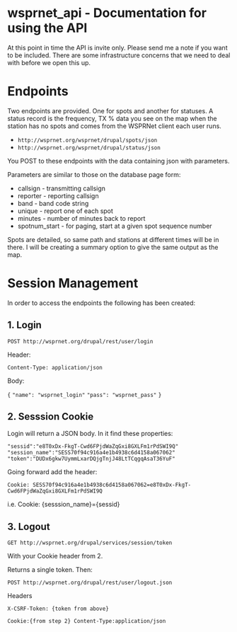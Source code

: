# wsprnet_api - Documentation for using the API

At this point in time the API is invite only. Please send me a note if you want to be included. There are some infrastructure concerns that we need  to deal with before we open this up.

# Endpoints
Two endpoints are provided. One for spots and another for statuses. A status record is the frequency, TX % data you see on the map when the station has no spots and comes from the WSPRNet client each user runs.

* `http://wsprnet.org/wsprnet/drupal/spots/json`
* `http://wsprnet.org/wsprnet/drupal/status/json`

You POST to these endpoints with the data containing json with parameters.

Parameters are similar to those on the database page form:

* callsign - transmitting callsign
* reporter - reporting callsign
* band - band code string
* unique - report one of each spot
* minutes - number of minutes back to report
* spotnum_start - for paging, start at a given spot sequence number
 
Spots are detailed, so same path and stations at different times will be in there. I will be creating a summary option to give the same output as the map.
 
 
# Session Management
 
In order to access the endpoints the following has been created:

## 1. Login 
 
`POST http://wsprnet.org/drupal/rest/user/login`

Header:

`Content-Type: application/json`
 
Body:
 
`{`
`"name": "wsprnet_login"`
`"pass": "wsprnet_pass"`
`}`
 
 
## 2. Sesssion Cookie
 
Login will return a JSON body. In it find these properties:
 
`"sessid":"e8T0xDx-FkgT-Cwd6FPjdWaZqGxi8GXLFm1rPdSWI9Q"`
`"session_name":"SESS70f94c916a4e1b4938c6d4158a067062"`
`"token":"DUDx6gkw7UymmLxarDQjgTnjJ48LtTCqgqAsaT36YuF"`
 
Going forward add the header:
 
`Cookie: SESS70f94c916a4e1b4938c6d4158a067062=e8T0xDx-FkgT-Cwd6FPjdWaZqGxi8GXLFm1rPdSWI9Q`
 
i.e. Cookie: {sesssion_name}={sessid}
 
## 3. Logout
 
`GET http://wsprnet.org/drupal/services/session/token`

With your Cookie header from 2.
 
Returns a single token. Then:
 
`POST http://wsprnet.org/drupal/rest/user/logout.json`
 
Headers
 
`X-CSRF-Token: {token from above} `


`Cookie:{from step 2} Content-Type:application/json`
